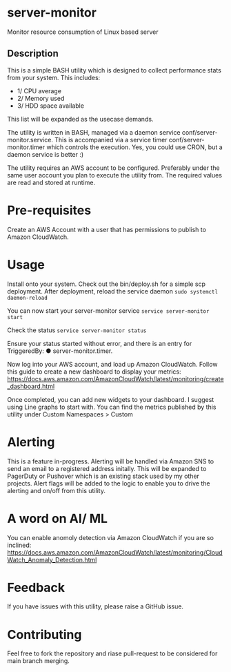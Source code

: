 # server-monitor
Monitor resource consumption of Linux based server
## Description
This is a simple BASH utility which is designed to collect performance stats from your system. This includes:
* 1/ CPU average
* 2/ Memory used
* 3/ HDD space available

This list will be expanded as the usecase demands.

The utility is written in BASH, managed via a daemon service conf/server-monitor.service. This is accompanied via a service timer conf/server-monitor.timer which controls the execution. Yes, you could use CRON, but a daemon service is better :) 

The utility requires an AWS account to be configured. Preferably under the same user account you plan to execute the utility from. The required values are read and stored at runtime.

# Pre-requisites
Create an AWS Account with a user that has permissions to publish to Amazon CloudWatch.

# Usage
Install onto your system. Check out the bin/deploy.sh for a simple scp deployment. 
After deployment, reload the service daemon
```sudo systemctl daemon-reload```

You can now start your server-monitor service
```service server-monitor start```

Check the status
```service server-monitor status```

Ensure your status started without error, and there is an entry for TriggeredBy: ● server-monitor.timer.

Now log into your AWS account, and load up Amazon CloudWatch. Follow this guide to create a new dashboard to display your metrics:
https://docs.aws.amazon.com/AmazonCloudWatch/latest/monitoring/create_dashboard.html

Once completed, you can add new widgets to your dashboard. I suggest using Line graphs to start with. You can find the metrics published by this utility under Custom Namespaces > Custom 

# Alerting
This is a feature in-progress. Alerting will be handled via Amazon SNS to send an email to a registered address initally. This will be expanded to PagerDuty or Pushover which is an existing stack used by my other projects. Alert flags will be added to the logic to enable you to drive the alerting and on/off from this utility.

# A word on AI/ ML
You can enable anomoly detection via Amazon CloudWatch if you are so inclined: https://docs.aws.amazon.com/AmazonCloudWatch/latest/monitoring/CloudWatch_Anomaly_Detection.html

# Feedback
If you have issues with this utility, please raise a GitHub issue.

# Contributing
Feel free to fork the repository and riase pull-request to be considered for main branch merging.


